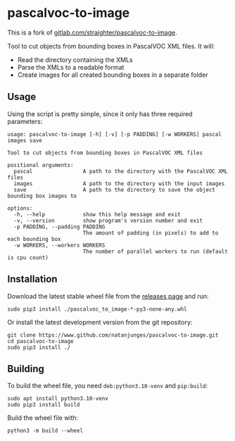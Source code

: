 # pascalvoc-to-image
This is a fork of [gitlab.com/straighter/pascalvoc-to-image](https://gitlab.com/straighter/pascalvoc-to-image).

Tool to cut objects from bounding boxes in PascalVOC XML files. It will:
-   Read the directory containing the XMLs
-   Parse the XMLs to a readable format
-   Create images for all created bounding boxes in a separate folder

## Usage
Using the script is pretty simple, since it only has three required parameters:


```
usage: pascalvoc-to-image [-h] [-v] [-p PADDING] [-w WORKERS] pascal images save

Tool to cut objects from bounding boxes in PascalVOC XML files

positional arguments:
  pascal                A path to the directory with the PascalVOC XML files
  images                A path to the directory with the input images
  save                  A path to the directory to save the object bounding box images to

options:
  -h, --help            show this help message and exit
  -v, --version         show program's version number and exit
  -p PADDING, --padding PADDING
                        The amount of padding (in pixels) to add to each bounding box
  -w WORKERS, --workers WORKERS
                        The number of parallel workers to run (default is cpu count)
```

## Installation
Download the latest stable wheel file from the [releases page](https://github.com/natanjunges/pascalvoc-to-image/releases) and run:
```shell
sudo pip3 install ./pascalvoc_to_image-*-py3-none-any.whl
```

Or install the latest development version from the git repository:
```shell
git clone https://www.github.com/natanjunges/pascalvoc-to-image.git
cd pascalvoc-to-image
sudo pip3 install ./
```

## Building
To build the wheel file, you need `deb:python3.10-venv` and `pip:build`:
```shell
sudo apt install python3.10-venv
sudo pip3 install build
```

Build the wheel file with:
```shell
python3 -m build --wheel
```
